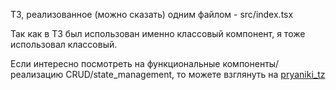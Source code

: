 ТЗ, реализованное (можно сказать) одним файлом - src/index.tsx

Так как в ТЗ был использован именно классовый компонент, я тоже использовал классовый.

Если интересно посмотреть на функциональные компоненты/реализацию CRUD/state_management, то можете взглянуть на [pryaniki_tz](https://github.com/vanyagetc13/pryaniki_tz)

